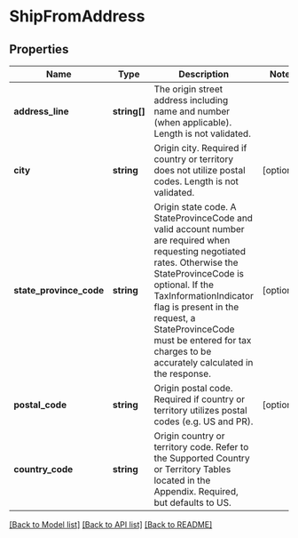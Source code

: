 # ShipFromAddress

## Properties
Name | Type | Description | Notes
------------ | ------------- | ------------- | -------------
**address_line** | **string[]** | The origin street address including name and number (when applicable).  Length is not validated. | 
**city** | **string** | Origin city.  Required if country or territory does not utilize postal codes. Length is not validated. | [optional] 
**state_province_code** | **string** | Origin state code.  A StateProvinceCode and valid account number are required when requesting negotiated rates. Otherwise the StateProvinceCode is optional.  If the TaxInformationIndicator flag is present in the request, a StateProvinceCode must be entered for tax charges to be accurately calculated in the response. | [optional] 
**postal_code** | **string** | Origin postal code.  Required if country or territory utilizes postal codes (e.g. US and PR). | [optional] 
**country_code** | **string** | Origin country or territory code. Refer to the Supported Country or Territory Tables located in the Appendix.  Required, but defaults to US. | 

[[Back to Model list]](../../README.md#documentation-for-models) [[Back to API list]](../../README.md#documentation-for-api-endpoints) [[Back to README]](../../README.md)

